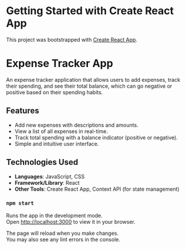 # Getting Started with Create React App

This project was bootstrapped with [Create React App](https://github.com/facebook/create-react-app).

# Expense Tracker App
An expense tracker application that allows users to add expenses, track their spending, and see their total balance, which can go negative or positive based on their spending habits.

## Features
- Add new expenses with descriptions and amounts.
- View a list of all expenses in real-time.
- Track total spending with a balance indicator (positive or negative).
- Simple and intuitive user interface.

## Technologies Used
- **Languages**: JavaScript, CSS
- **Framework/Library**: React
- **Other Tools**: Create React App, Context API (for state management)

### `npm start`

Runs the app in the development mode.\
Open [http://localhost:3000](http://localhost:3000) to view it in your browser.

The page will reload when you make changes.\
You may also see any lint errors in the console.
